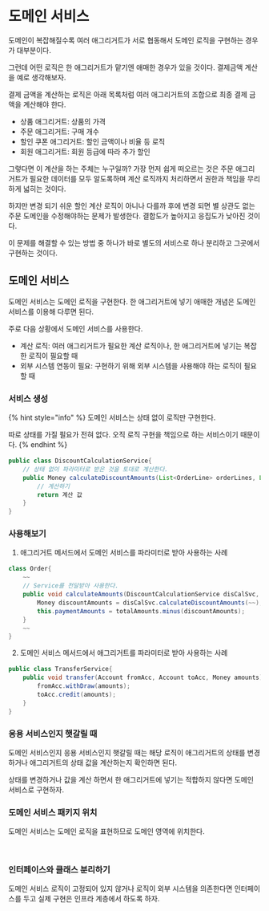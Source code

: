 # 도메인 서비스

도메인이 복잡해질수록 여러 애그리거트가 서로 협동해서 도메인 로직을 구현하는 경우가 대부분이다.

그런데 어떤 로직은 한 애그리거트가 맡기엔 애매한 경우가 있을 것이다. 결제금액 계산을 예로 생각해보자.

결제 금액을 계산하는 로직은 아래 목록처럼 여러 애그리거트의 조합으로 최종 결제 금액을 계산해야 한다.

* 상품 애그리거트: 상품의 가격&#x20;
* 주문 애그리거트: 구매 개수
* 할인 쿠폰 애그리거트: 할인 금액이나 비율 등 로직&#x20;
* 회원 애그리거트: 회원 등급에 따라 추가 할인

그렇다면 이 계산을 하는 주체는 누구일까? 가장 먼저 쉽게 떠오르는 것은 주문 애그리거트가 필요한 데이터를 모두 알도록하며 계산 로직까지 처리하면서 권한과 책임을 무리하게 넓히는 것이다.

하지만 변경 되기 쉬운 할인 계산 로직이 아니나 다를까 후에 변경 되면 별 상관도 없는 주문 도메인을 수정해야하는 문제가 발생한다. 결합도가 높아지고 응집도가 낮아진 것이다.&#x20;

이 문제를 해결할 수 있는 방법 중 하나가 바로 별도의 서비스로 하나 분리하고 그곳에서 구현하는 것이다.



## 도메인 서비스

도메인 서비스는 도메인 로직을 구현한다. 한 애그리거트에 넣기 애매한 개념은 도메인 서비스를 이용해 다루면 된다.&#x20;

주로 다음 상황에서 도메인 서비스를 사용한다.

* 계산 로직: 여러 애그리거트가 필요한 계산 로직이나, 한 애그리거트에 넣기는 복잡한 로직이 필요할 때
* 외부 시스템 연동이 필요: 구현하기 위해 외부 시스템을 사용해야 하는 로직이 필요할 때



### 서비스 생성

{% hint style="info" %}
도메인 서비스는 상태 없이 로직만 구현한다.

따로 상태를 가질 필요가 전혀 없다. 오직 로직 구현을 책임으로 하는 서비스이기 때문이다.
{% endhint %}

```java
public class DiscountCalculationService{
    // 상태 없이 파라미터로 받은 것을 토대로 계산한다.
    public Money calculateDiscountAmounts(List<OrderLine> orderLines, List<Coupon> coupons, MemberGrade grade){
        // 계산하기 
        return 계산 값  
    }
}
```



### 사용해보기

1. 애그리거트 메서드에서 도메인 서비스를 파라미터로 받아 사용하는 사례

```java
class Order{
    ~~ 
    // Service를 전달받아 사용한다.
    public void calculateAmounts(DiscountCalculationService disCalSvc, MemberGrade grade){
        Money discountAmounts = disCalSvc.calculateDiscountAmounts(~~);
        this.paymentAmounts = totalAmounts.minus(discountAmounts);
    }
    ~~
}
```



2. 도메인 서비스 메서드에서 애그리거트를 파라미터로 받아 사용하는 사례

```java
public class TransferService{
    public void transfer(Account fromAcc, Account toAcc, Money amounts){
        fromAcc.withDraw(amounts);
        toAcc.credit(amounts);
    }    
}
```



### 응용 서비스인지 햇갈릴 때&#x20;

도메인 서비스인지 응용 서비스인지 햇갈릴 때는 해당 로직이 애그리거트의 상태를 변경하거나 애그리거트의 상태 값을 계산하는지 확인하면 된다.&#x20;

상태를 변경하거나 값을 계산 하면서 한 애그리거트에 넣기는 적합하지 않다면 도메인 서비스로 구현하자.



### 도메인 서비스 패키지 위치

도메인 서비스는 도메인 로직을 표현하므로 도메인 영역에 위치한다.

<figure><img src="../../.gitbook/assets/스크린샷 2023-02-10 오후 6.03.40.png" alt=""><figcaption></figcaption></figure>

###

### 인터페이스와 클래스 분리하기

도메인 서비스 로직이 고정되어 있지 않거나 로직이 외부 시스템을 의존한다면 인터페이스를 두고 실제 구현은 인프라 계층에서 하도록 하자.

<figure><img src="../../.gitbook/assets/스크린샷 2023-02-10 오후 6.39.41.png" alt=""><figcaption></figcaption></figure>

## &#x20;



